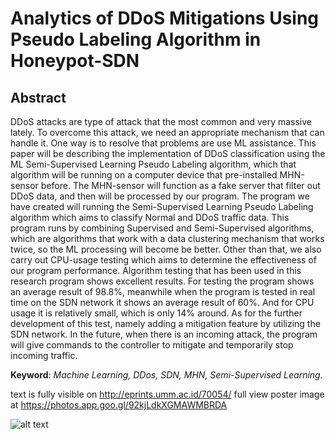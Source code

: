 # Analytics of DDoS Mitigations Using Pseudo Labeling Algorithm in Honeypot-SDN

## Abstract

DDoS attacks are type of attack that the most common and very massive lately. To overcome this attack, we need an appropriate mechanism that can handle it. One way is to resolve that problems are use ML assistance. This paper will be describing the implementation of DDoS classification using the ML Semi-Supervised Learning Pseudo Labeling algorithm, which that algorithm will be running on a computer device that pre-installed MHN-sensor before. The MHN-sensor will function as a fake server that filter out DDoS data, and then will be processed by our program. The program we have created will running the Semi-Supervised Learning Pseudo Labeling algorithm which aims to classify Normal and DDoS traffic data. This program runs by combining Supervised and Semi-Supervised algorithms, which are algorithms that work with a data clustering mechanism that works twice, so the ML processing will become be better. Other than that, we also carry out CPU-usage testing which aims to determine the effectiveness of our program performance. Algorithm testing that has been used in this research program shows excellent results. For testing the program shows an average result of 98.8%, meanwhile when the program is tested in real time on the SDN network it shows an average result of 60%. And for CPU usage it is relatively small, which is only 14% around. As for the further development of this test, namely adding a mitigation feature by utilizing the SDN network. In the future, when there is an incoming attack, the program will give commands to the controller to mitigate and temporarily stop incoming traffic. 

**Keyword**: *Machine Learning, DDos, SDN, MHN, Semi-Supervised Learning.*

text is fully visible on http://eprints.umm.ac.id/70054/
full view poster image at https://photos.app.goo.gl/92kjLdkXGMAWMBRDA

![alt text](https://lh3.googleusercontent.com/jDTRjPHPJ2RQynzUczVAv94lnLNptWCC5RswMvHH5EyBx_nbUaKt-Zgc4U0_wvqOxufi6i_AIxBBDGZqbAPjssAeuwB3AaFG_YJEDt3jyOkoUsKB_vrzut5vlx06vRbjX8FmNHyxzKBwGmoTpjvIUDW2yTJZm7ENv0Nl1zPPc4_xoTyiD724npZasejHHIezWgam336bebEuk5kThcr-E-gu-ajh5OlxSQw6uIUQ_3QE3-My_I-OWr_uja6fNTrpb9ICxBqDE3W99ue4yOwQPVCiuGCzl1UGg2qKVwdGAC-9poNzDCRBHwAdJjWo6jL5816hTChWzEJwwCzn-plnV5DD2b-Ubc882mSyC15MQs1i3QmSpDKIBNofNNeRBWd2aqSGXAFuUwA8BZ4_NGXIpvOL-umemYawB6qzNpEUm6FFly6zA_7v09Rvgeqo5ueA5-o9YIZ2HAPdbHiXXtS9xKE0vokctSYengrS85_vdKywVGW4gdiYt6NUB06x2CGr4rLJUiRweJom4XBESgnydjaXed311zqm5v0sWFN6Z9-785HDQzloiHkhFSO84mxbbdRgd8FAn72c1Pk3JUEvvt71CEVgNtZrtM3xbMoYupRJTtKJPfhXr_wh7NqEEmM98TAZWm2EyY5tguh4vRbEGluwzZBkz2MgbIrtgjMcskncvIrA-UTzmjsJFyJ0dw=w490-h695-no?authuser=0)


